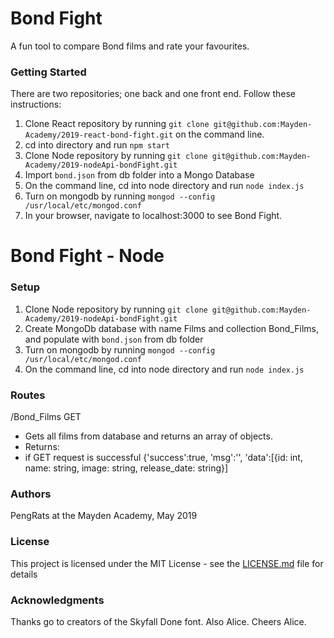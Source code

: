 # Bond Fight

A fun tool to compare Bond films and rate your favourites.

### Getting Started

There are two repositories; one back and one front end. Follow these instructions:


1. Clone React repository by running `git clone git@github.com:Mayden-Academy/2019-react-bond-fight.git` on the command line.
2. cd into directory and run `npm start`
3. Clone Node repository by running `git clone git@github.com:Mayden-Academy/2019-nodeApi-bondFight.git`
4. Import `bond.json` from db folder into a Mongo Database
4. On the command line, cd into node directory and run `node index.js`
5. Turn on mongodb by running `mongod --config /usr/local/etc/mongod.conf`
6. In your browser, navigate to localhost:3000 to see Bond Fight.

# Bond Fight - Node

### Setup

1. Clone Node repository by running `git clone git@github.com:Mayden-Academy/2019-nodeApi-bondFight.git`
2. Create MongoDb database with name Films and collection Bond_Films, and populate with `bond.json` from db folder
3. Turn on mongodb by running `mongod --config /usr/local/etc/mongod.conf`
4. On the command line, cd into node directory and run `node index.js`


### Routes

/Bond_Films
GET

- Gets all films from database and returns an array of objects. 
- Returns:
- if GET request is successful
{'success':true, 'msg':'', 'data':[{id: int, name: string, image: string, release_date: string}]


### Authors

PengRats at the Mayden Academy, May 2019

### License

This project is licensed under the MIT License - see the [LICENSE.md](LICENSE.md) file for details

### Acknowledgments

Thanks go to creators of the Skyfall Done font.
Also Alice. Cheers Alice.
